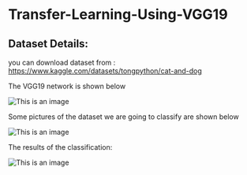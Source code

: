 # Transfer-Learning-Using-VGG19


## Dataset Details:
you can download dataset from : https://www.kaggle.com/datasets/tongpython/cat-and-dog

The VGG19 network is shown below

![This is an image](/Images/Picture1.jpg)

Some pictures of the dataset we are going to classify are shown below

![This is an image](/Images/Picture2.png)

The results of the classification:

![This is an image](/Images/Picture3.png)
